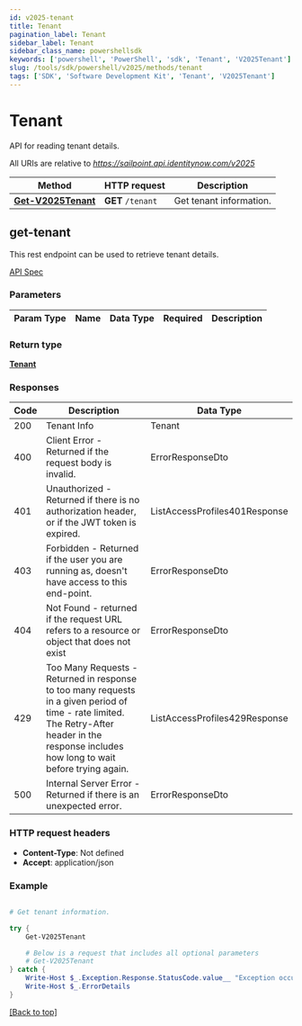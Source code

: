 ```yaml
---
id: v2025-tenant
title: Tenant
pagination_label: Tenant
sidebar_label: Tenant
sidebar_class_name: powershellsdk
keywords: ['powershell', 'PowerShell', 'sdk', 'Tenant', 'V2025Tenant']
slug: /tools/sdk/powershell/v2025/methods/tenant
tags: ['SDK', 'Software Development Kit', 'Tenant', 'V2025Tenant']
---
```


# Tenant

API for reading tenant details.

All URIs are relative to *https://sailpoint.api.identitynow.com/v2025*

| Method | HTTP request | Description |
| --- | --- | --- |
| [**Get-V2025Tenant**](#get-tenant) | **GET** `/tenant` | Get tenant information. |

## get-tenant

This rest endpoint can be used to retrieve tenant details.

[API Spec](https://developer.sailpoint.com/docs/api/v2025/get-tenant)

### Parameters

| Param Type | Name | Data Type | Required | Description |
| ---------- | ---- | --------- | -------- | ----------- |

### Return type

[**Tenant**](../models/tenant)

### Responses

| Code | Description | Data Type |
| --- | --- | --- |
| 200 | Tenant Info | Tenant |
| 400 | Client Error - Returned if the request body is invalid. | ErrorResponseDto |
| 401 | Unauthorized - Returned if there is no authorization header, or if the JWT token is expired. | ListAccessProfiles401Response |
| 403 | Forbidden - Returned if the user you are running as, doesn&#39;t have access to this end-point. | ErrorResponseDto |
| 404 | Not Found - returned if the request URL refers to a resource or object that does not exist | ErrorResponseDto |
| 429 | Too Many Requests - Returned in response to too many requests in a given period of time - rate limited. The Retry-After header in the response includes how long to wait before trying again. | ListAccessProfiles429Response |
| 500 | Internal Server Error - Returned if there is an unexpected error. | ErrorResponseDto |

### HTTP request headers

- **Content-Type**: Not defined
- **Accept**: application/json

### Example

```powershell

# Get tenant information.

try {
    Get-V2025Tenant

    # Below is a request that includes all optional parameters
    # Get-V2025Tenant
} catch {
    Write-Host $_.Exception.Response.StatusCode.value__ "Exception occurred when calling Get-V2025Tenant"
    Write-Host $_.ErrorDetails
}
```

[[Back to top]](#)
